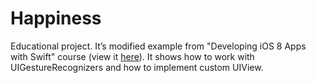 # Happiness

Educational project. It’s modified example from "Developing iOS 8 Apps with Swift" course (view it [here](https://itunes.apple.com/us/course/developing-ios-8-apps-swift/id961180099)). It shows how to work with UIGestureRecognizers and how to implement custom UIView.
